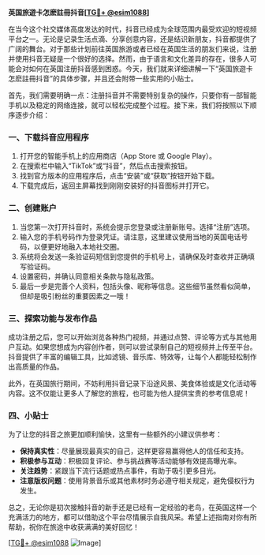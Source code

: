 **英国旅遊卡怎麽註冊抖音[[TG💪+ @esim1088](https://t.me/s/esim1088)]**

在当今这个社交媒体高度发达的时代，抖音已经成为全球范围内最受欢迎的短视频平台之一。无论是记录生活点滴、分享创意内容，还是结识新朋友，抖音都提供了广阔的舞台。对于那些计划前往英国旅游或者已经在英国生活的朋友们来说，注册并使用抖音无疑是一个很好的选择。然而，由于语言和文化差异的存在，很多人可能会对如何在英国注册抖音感到困惑。今天，我们就来详细讲解一下“英国旅遊卡怎麽註冊抖音”的具体步骤，并且还会附带一些实用的小贴士。

首先，我们需要明确一点：注册抖音并不需要特别复杂的操作，只要你有一部智能手机以及稳定的网络连接，就可以轻松完成整个过程。接下来，我们将按照以下顺序逐步介绍：

### 一、下载抖音应用程序

1. 打开您的智能手机上的应用商店（App Store 或 Google Play）。
2. 在搜索栏中输入“TikTok”或“抖音”，然后点击搜索按钮。
3. 找到官方版本的应用程序后，点击“安装”或“获取”按钮开始下载。
4. 下载完成后，返回主屏幕找到刚刚安装好的抖音图标并打开它。

### 二、创建账户

1. 当您第一次打开抖音时，系统会提示您登录或注册新账号。选择“注册”选项。
2. 输入您的手机号码作为登录凭证。请注意，这里建议使用当地的英国电话号码，以便更好地融入本地社交圈。
3. 系统将会发送一条验证码短信到您提供的手机号上，请确保及时查收并正确填写验证码。
4. 设置密码，并确认同意相关条款与隐私政策。
5. 最后一步是完善个人资料，包括头像、昵称等信息。这些细节虽然看似简单，但却是吸引粉丝的重要因素之一哦！

### 三、探索功能与发布作品

成功注册之后，您可以开始浏览各种热门视频，并通过点赞、评论等方式与其他用户互动。如果您想成为内容创作者，则可以尝试录制自己的短视频并上传至平台。抖音提供了丰富的编辑工具，比如滤镜、音乐库、特效等，让每个人都能轻松制作出高质量的作品。

此外，在英国旅行期间，不妨利用抖音记录下沿途风景、美食体验或是文化活动等内容。这不仅能让更多人了解您的旅程，也可能为他人提供宝贵的参考信息呢！

### 四、小贴士

为了让您的抖音之旅更加顺利愉快，这里有一些额外的小建议供参考：
- **保持真实性**：尽量展现最真实的自己，这样更容易赢得他人的信任和支持。
- **积极参与互动**：积极回复评论、参与挑战赛等活动能够有效提高曝光率。
- **关注趋势**：紧跟当下流行话题或热点事件，有助于吸引更多目光。
- **注意版权问题**：使用背景音乐或其他素材时务必遵守相关规定，避免侵权行为发生。

总之，无论你是初次接触抖音的新手还是已经有一定经验的老鸟，在英国这样一个充满活力的地方，都可以借助这个平台尽情展示自我风采。希望上述指南对你有所帮助，祝你在旅途中收获满满的美好回忆！

[[TG💪+ @esim1088](https://t.me/s/esim1088) ![Image](https://i.postimg.cc/4NQfJmqS/Snipaste-2025-05-13-00-14-12.png)]
